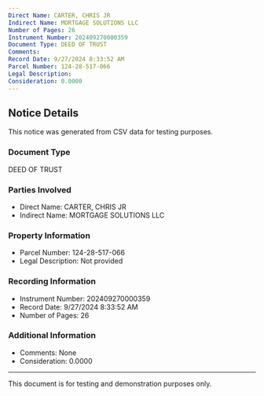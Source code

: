 ```yaml
---
Direct Name: CARTER, CHRIS JR
Indirect Name: MORTGAGE SOLUTIONS LLC
Number of Pages: 26
Instrument Number: 202409270000359
Document Type: DEED OF TRUST
Comments: 
Record Date: 9/27/2024 8:33:52 AM
Parcel Number: 124-28-517-066
Legal Description: 
Consideration: 0.0000
---
```


## Notice Details

This notice was generated from CSV data for testing purposes.

### Document Type
DEED OF TRUST

### Parties Involved
- Direct Name: CARTER, CHRIS JR
- Indirect Name: MORTGAGE SOLUTIONS LLC

### Property Information
- Parcel Number: 124-28-517-066
- Legal Description: Not provided

### Recording Information
- Instrument Number: 202409270000359
- Record Date: 9/27/2024 8:33:52 AM
- Number of Pages: 26

### Additional Information
- Comments: None
- Consideration: 0.0000

---

This document is for testing and demonstration purposes only.
